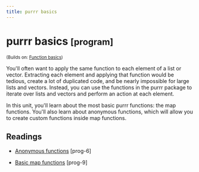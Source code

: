 ```yaml
---
title: purrr basics
---
```


<!-- Generated automatically from purrr-basics.yml. Do not edit by hand -->

# purrr basics <small class='program'>[program]</small>
<small>(Builds on: [Function basics](function-basics.md))</small>

You'll often want to apply the same function to each element of a list or
vector. Extracting each element and applying that function would be tedious, 
create a lot of duplicated code, and be nearly impossible for large lists and 
vectors. Instead, you can use the functions in the purrr package to iterate over
lists and vectors and perform an action at each element. 

In this unit, you'll learn about the most basic purrr functions: the map 
functions. You'll also learn about anonymous functions, which will allow you 
to create custom functions inside map functions.

## Readings

  * [Anonymous functions](https://dcl-prog.stanford.edu/function-anonymous.html) [prog-6]

  * [Basic map functions](https://dcl-prog.stanford.edu/purrr-basics.html) [prog-9]


